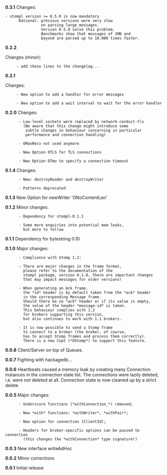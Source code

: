 __0.3.1__
  Changes:

	- stompl version >= 0.5.0 is now mandatory
          Rational: previous versions were very slow
                    on parsing large messages.
                    Version 0.5.0 solve this problem.
                    Benchmarks show that messages of 1MB and
                    beyond are parsed up to 10.000 times faster.

__0.2.2__
 
   Changes (minor):
 
         - add these lines to the changelog...
         
__0.2.1__ 

   Changes:

         - New option to add a handler for error messages

         - New option to add a wait interval to wait for the error handler

__0.2.0__ 
   Changes:

          - Low-level sockets were replaced by network-conduit-tls
            (Be aware that this change might introduce some
             subtle changes in behaviour concerning in particular 
             performance and connection handling)

          - OMaxRecv not used anymore

          - New Option OTLS for TLS connections

          - New Option OTmo to specify a connection timeout

__0.1.4__ 
   Changes:

          - New: destroyReader and destroyWriter

          - Patterns deprecated

__0.1.3__ 
   New Option for newWriter 'ONoContentLen'


__0.1.2__ 
   Minor changes:

          - Dependency for stompl-0.1.1

          - Some more enquiries into potential mem leaks,
            but more to follow

__0.1.1__ 
   Dependency for bytestring 0.10

__0.1.0__ 
   Major changes:

          - Compliance with Stomp 1.2:

          - There are major changes in the frame format,
            please refer to the documentation of the 
            stompl package, version 0.1.0, there are important changes
            that may impact messages for older versions!

          - When generating an Ack frame,
            the *id* header is by default taken from the *ack* header
            in the corresponding Message frame.
            Should there be no *ack* header or if its value is empty,
            the value of the header *message-id* is taken.
            This behaviour complies with 1.2 
            for brokers supporting this version,
            but also continues to work with 1.1 brokers.

          - It is now possible to send a Stomp frame
            to connect to a broker (the broker, of course,
            has to accept Stomp frames and process them correctly).
            There is a new Copt (*OStomp*) to support this feature.

__0.0.8__ 
   Client/Server on top of Queues.

__0.0.7__ 
   Fighting with hackagedb...

__0.0.6__ 
      Heartbeats caused a memory leak by creating 
      many Connection instances in the connection state list.
      The connections were lazily deleted, i.e. were
      not deleted at all.
      Connection state is now cleaned up by a strict delete.

__0.0.5__ 
   Major changes:

          - Underscore functions (*withConnection_*) removed; 

          - New *with* functions: *withWriter*, *withPair*;

          - New option for connection (ClientId);

          - Headers for broker-specific options can be passed to connection
            (this changes the *withConnection* type signature!)

__0.0.3__ 
   New interface writeAdHoc

__0.0.2__ 
   Minor corrections

__0.0.1__ 
   Initial release
